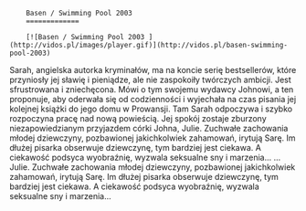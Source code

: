 
        Basen / Swimming Pool 2003 
        =============
        
        [![Basen / Swimming Pool 2003 ](http://vidos.pl/images/player.gif)](http://vidos.pl/basen-swimming-pool-2003)
        
        
 Sarah, angielska autorka kryminałów, ma na koncie serię bestsellerów, które przyniosły jej sławię i pieniądze, ale nie zaspokoiły twórczych ambicji. Jest sfrustrowana i zniechęcona. Mówi o tym swojemu wydawcy Johnowi, a ten proponuje, aby oderwała się od codzienności i wyjechała na czas pisania jej kolejnej książki do jego domu w Prowansji. Tam Sarah odpoczywa i szybko rozpoczyna pracę nad nową powieścią. Jej spokój zostaje zburzony niezapowiedzianym przyjazdem córki Johna, Julie. Zuchwałe zachowania młodej dziewczyny, pozbawionej jakichkolwiek zahamowań, irytują Sarę. Im dłużej pisarka obserwuje dziewczynę, tym bardziej jest ciekawa. A ciekawość podsyca wyobraźnię, wyzwala seksualne sny i marzenia...   ... Julie. Zuchwałe zachowania młodej dziewczyny, pozbawionej jakichkolwiek zahamowań, irytują Sarę. Im dłużej pisarka obserwuje dziewczynę, tym bardziej jest ciekawa. A ciekawość podsyca wyobraźnię, wyzwala seksualne sny i marzenia...
    